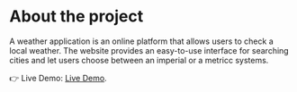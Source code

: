 # About the project

A weather application is an online platform that allows users to check a local weather. The website provides an easy-to-use interface for searching cities and let users choose between an imperial or a metricc systems.

👉 Live Demo: [Live Demo](https://react-weather-jet-phi.vercel.app).
